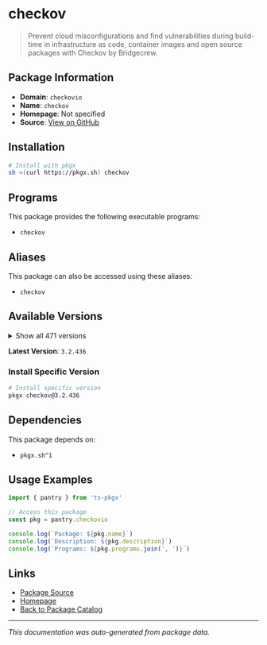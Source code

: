 # checkov

> Prevent cloud misconfigurations and find vulnerabilities during build-time in infrastructure as code, container images and open source packages with Checkov by Bridgecrew.

## Package Information

- **Domain**: `checkovio`
- **Name**: `checkov`
- **Homepage**: Not specified
- **Source**: [View on GitHub](https://github.com/pkgxdev/pantry/tree/main/projects/checkov.io/package.yml)

## Installation

```bash
# Install with pkgx
sh <(curl https://pkgx.sh) checkov
```

## Programs

This package provides the following executable programs:

- `checkov`

## Aliases

This package can also be accessed using these aliases:

- `checkov`

## Available Versions

<details>
<summary>Show all 471 versions</summary>

- `3.2.436`, `3.2.435`, `3.2.434`, `3.2.433`, `3.2.432`
- `3.2.431`, `3.2.430`, `3.2.429`, `3.2.428`, `3.2.427`
- `3.2.426`, `3.2.425`, `3.2.424`, `3.2.423`, `3.2.422`
- `3.2.421`, `3.2.420`, `3.2.419`, `3.2.418`, `3.2.417`
- `3.2.416`, `3.2.415`, `3.2.414`, `3.2.413`, `3.2.412`
- `3.2.411`, `3.2.410`, `3.2.409`, `3.2.408`, `3.2.407`
- `3.2.406`, `3.2.405`, `3.2.404`, `3.2.403`, `3.2.402`
- `3.2.401`, `3.2.400`, `3.2.399`, `3.2.398`, `3.2.397`
- `3.2.396`, `3.2.395`, `3.2.394`, `3.2.393`, `3.2.392`
- `3.2.391`, `3.2.390`, `3.2.389`, `3.2.388`, `3.2.387`
- `3.2.386`, `3.2.385`, `3.2.384`, `3.2.383`, `3.2.382`
- `3.2.381`, `3.2.380`, `3.2.379`, `3.2.378`, `3.2.377`
- `3.2.376`, `3.2.374`, `3.2.373`, `3.2.372`, `3.2.370`
- `3.2.369`, `3.2.368`, `3.2.367`, `3.2.366`, `3.2.365`
- `3.2.364`, `3.2.363`, `3.2.362`, `3.2.361`, `3.2.360`
- `3.2.359`, `3.2.358`, `3.2.357`, `3.2.356`, `3.2.355`
- `3.2.354`, `3.2.353`, `3.2.352`, `3.2.351`, `3.2.350`
- `3.2.349`, `3.2.348`, `3.2.347`, `3.2.346`, `3.2.345`
- `3.2.344`, `3.2.343`, `3.2.342`, `3.2.341`, `3.2.340`
- `3.2.339`, `3.2.337`, `3.2.336`, `3.2.335`, `3.2.334`
- `3.2.333`, `3.2.332`, `3.2.331`, `3.2.330`, `3.2.329`
- `3.2.328`, `3.2.327`, `3.2.326`, `3.2.325`, `3.2.324`
- `3.2.322`, `3.2.321`, `3.2.320`, `3.2.319`, `3.2.318`
- `3.2.317`, `3.2.316`, `3.2.315`, `3.2.314`, `3.2.313`
- `3.2.312`, `3.2.311`, `3.2.310`, `3.2.309`, `3.2.308`
- `3.2.307`, `3.2.306`, `3.2.305`, `3.2.304`, `3.2.303`
- `3.2.302`, `3.2.301`, `3.2.300`, `3.2.299`, `3.2.298`
- `3.2.297`, `3.2.296`, `3.2.295`, `3.2.294`, `3.2.293`
- `3.2.292`, `3.2.291`, `3.2.290`, `3.2.289`, `3.2.288`
- `3.2.287`, `3.2.286`, `3.2.285`, `3.2.284`, `3.2.283`
- `3.2.282`, `3.2.281`, `3.2.280`, `3.2.279`, `3.2.278`
- `3.2.277`, `3.2.276`, `3.2.275`, `3.2.274`, `3.2.273`
- `3.2.272`, `3.2.271`, `3.2.270`, `3.2.269`, `3.2.268`
- `3.2.267`, `3.2.266`, `3.2.265`, `3.2.264`, `3.2.263`
- `3.2.262`, `3.2.261`, `3.2.260`, `3.2.259`, `3.2.258`
- `3.2.257`, `3.2.256`, `3.2.255`, `3.2.254`, `3.2.253`
- `3.2.252`, `3.2.251`, `3.2.250`, `3.2.249`, `3.2.248`
- `3.2.247`, `3.2.246`, `3.2.245`, `3.2.244`, `3.2.243`
- `3.2.242`, `3.2.241`, `3.2.240`, `3.2.239`, `3.2.238`
- `3.2.237`, `3.2.236`, `3.2.235`, `3.2.234`, `3.2.233`
- `3.2.232`, `3.2.231`, `3.2.230`, `3.2.229`, `3.2.228`
- `3.2.227`, `3.2.226`, `3.2.225`, `3.2.224`, `3.2.223`
- `3.2.222`, `3.2.221`, `3.2.220`, `3.2.219`, `3.2.218`
- `3.2.217`, `3.2.216`, `3.2.215`, `3.2.214`, `3.2.213`
- `3.2.212`, `3.2.211`, `3.2.210`, `3.2.209`, `3.2.208`
- `3.2.207`, `3.2.206`, `3.2.205`, `3.2.204`, `3.2.203`
- `3.2.202`, `3.2.201`, `3.2.200`, `3.2.199`, `3.2.198`
- `3.2.197`, `3.2.196`, `3.2.195`, `3.2.194`, `3.2.193`
- `3.2.192`, `3.2.191`, `3.2.190`, `3.2.189`, `3.2.188`
- `3.2.187`, `3.2.186`, `3.2.185`, `3.2.184`, `3.2.183`
- `3.2.182`, `3.2.181`, `3.2.180`, `3.2.179`, `3.2.178`
- `3.2.177`, `3.2.176`, `3.2.175`, `3.2.174`, `3.2.173`
- `3.2.172`, `3.2.171`, `3.2.170`, `3.2.169`, `3.2.168`
- `3.2.167`, `3.2.166`, `3.2.165`, `3.2.164`, `3.2.163`
- `3.2.162`, `3.2.161`, `3.2.160`, `3.2.159`, `3.2.158`
- `3.2.157`, `3.2.156`, `3.2.155`, `3.2.154`, `3.2.153`
- `3.2.152`, `3.2.151`, `3.2.150`, `3.2.149`, `3.2.148`
- `3.2.147`, `3.2.146`, `3.2.145`, `3.2.144`, `3.2.143`
- `3.2.141`, `3.2.140`, `3.2.139`, `3.2.138`, `3.2.137`
- `3.2.136`, `3.2.135`, `3.2.134`, `3.2.133`, `3.2.132`
- `3.2.131`, `3.2.130`, `3.2.129`, `3.2.128`, `3.2.127`
- `3.2.126`, `3.2.125`, `3.2.124`, `3.2.123`, `3.2.122`
- `3.2.120`, `3.2.116`, `3.2.115`, `3.2.114`, `3.2.113`
- `3.2.112`, `3.2.111`, `3.2.110`, `3.2.109`, `3.2.108`
- `3.2.107`, `3.2.106`, `3.2.105`, `3.2.104`, `3.2.103`
- `3.2.102`, `3.2.101`, `3.2.100`, `3.2.99`, `3.2.98`
- `3.2.97`, `3.2.96`, `3.2.95`, `3.2.94`, `3.2.93`
- `3.2.92`, `3.2.91`, `3.2.90`, `3.2.89`, `3.2.88`
- `3.2.87`, `3.2.86`, `3.2.85`, `3.2.84`, `3.2.83`
- `3.2.82`, `3.2.81`, `3.2.80`, `3.2.79`, `3.2.78`
- `3.2.77`, `3.2.76`, `3.2.75`, `3.2.74`, `3.2.73`
- `3.2.72`, `3.2.71`, `3.2.70`, `3.2.69`, `3.2.68`
- `3.2.67`, `3.2.66`, `3.2.65`, `3.2.64`, `3.2.63`
- `3.2.62`, `3.2.61`, `3.2.60`, `3.2.59`, `3.2.58`
- `3.2.57`, `3.2.56`, `3.2.55`, `3.2.54`, `3.2.53`
- `3.2.52`, `3.2.51`, `3.2.50`, `3.2.49`, `3.2.48`
- `3.2.47`, `3.2.46`, `3.2.45`, `3.2.44`, `3.2.43`
- `3.2.42`, `3.2.41`, `3.2.40`, `3.2.39`, `3.2.38`
- `3.2.37`, `3.2.36`, `3.2.35`, `3.2.34`, `3.2.33`
- `3.2.32`, `3.2.31`, `3.2.30`, `3.2.29`, `3.2.28`
- `3.2.27`, `3.2.26`, `3.2.25`, `3.2.24`, `3.2.23`
- `3.2.22`, `3.2.21`, `3.2.20`, `3.2.19`, `3.2.18`
- `3.2.17`, `3.2.16`, `3.2.15`, `3.2.14`, `3.2.13`
- `3.2.12`, `3.2.11`, `3.2.10`, `3.2.9`, `3.2.8`
- `3.2.7`, `3.2.6`, `3.2.5`, `3.2.4`, `3.2.3`
- `3.2.2`, `3.2.1`, `3.2.0`, `3.1.72`, `3.1.71`
- `3.1.70`, `3.1.69`, `3.1.68`, `3.1.67`, `3.1.66`
- `3.1.65`, `3.1.64`, `3.1.63`, `3.1.62`, `3.1.61`
- `3.1.60`, `3.1.59`, `3.1.58`, `3.1.57`, `3.1.56`
- `3.1.55`, `3.1.54`, `3.1.53`, `3.1.52`, `3.1.51`
- `3.1.50`, `3.1.49`, `3.1.48`, `3.1.47`, `3.1.46`
- `3.1.45`, `3.1.44`, `3.1.43`, `3.1.42`, `3.1.41`
- `3.1.40`, `3.1.39`, `3.1.38`, `3.1.37`, `3.1.36`
- `3.1.35`, `3.1.34`, `3.1.33`, `3.1.32`, `3.1.31`
- `3.1.30`

</details>

**Latest Version**: `3.2.436`

### Install Specific Version

```bash
# Install specific version
pkgx checkov@3.2.436
```

## Dependencies

This package depends on:

- `pkgx.sh^1`

## Usage Examples

```typescript
import { pantry } from 'ts-pkgx'

// Access this package
const pkg = pantry.checkovio

console.log(`Package: ${pkg.name}`)
console.log(`Description: ${pkg.description}`)
console.log(`Programs: ${pkg.programs.join(', ')}`)
```

## Links

- [Package Source](https://github.com/pkgxdev/pantry/tree/main/projects/checkov.io/package.yml)
- [Homepage](#)
- [Back to Package Catalog](../package-catalog.md)

---

*This documentation was auto-generated from package data.*
